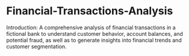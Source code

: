 # Financial-Transactions-Analysis
Introduction: A comprehensive analysis of financial transactions in a fictional bank to understand customer behavior, account balances, and potential fraud, as well as to generate insights into financial trends and customer segmentation.
